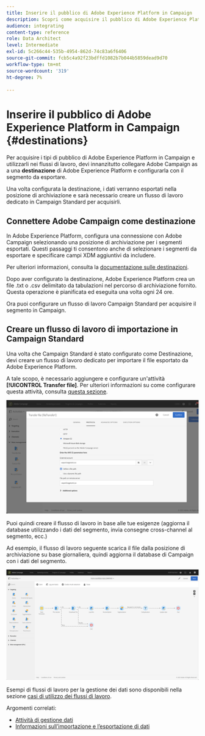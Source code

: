 ```yaml
---
title: Inserire il pubblico di Adobe Experience Platform in Campaign
description: Scopri come acquisire il pubblico di Adobe Experience Platform in Campaign Standard.
audience: integrating
content-type: reference
role: Data Architect
level: Intermediate
exl-id: 5c266c44-535b-4954-862d-74c83a6f6406
source-git-commit: fcb5c4a92f23bdffd1082b7b044b5859dead9d70
workflow-type: tm+mt
source-wordcount: '319'
ht-degree: 7%

---
```


# Inserire il pubblico di Adobe Experience Platform in Campaign {#destinations}

Per acquisire i tipi di pubblico di Adobe Experience Platform in Campaign e utilizzarli nei flussi di lavoro, devi innanzitutto collegare Adobe Campaign as a una **destinazione** di Adobe Experience Platform e configurarla con il segmento da esportare.

Una volta configurata la destinazione, i dati verranno esportati nella posizione di archiviazione e sarà necessario creare un flusso di lavoro dedicato in Campaign Standard per acquisirli.

## Connettere Adobe Campaign come destinazione

In Adobe Experience Platform, configura una connessione con Adobe Campaign selezionando una posizione di archiviazione per i segmenti esportati. Questi passaggi ti consentono anche di selezionare i segmenti da esportare e specificare campi XDM aggiuntivi da includere.

Per ulteriori informazioni, consulta la [documentazione sulle destinazioni](https://experienceleague.adobe.com/docs/experience-platform/destinations/catalog/email-marketing/adobe-campaign.html).

Dopo aver configurato la destinazione, Adobe Experience Platform crea un file .txt o .csv delimitato da tabulazioni nel percorso di archiviazione fornito. Questa operazione è pianificata ed eseguita una volta ogni 24 ore.

Ora puoi configurare un flusso di lavoro Campaign Standard per acquisire il segmento in Campaign.

## Creare un flusso di lavoro di importazione in Campaign Standard

Una volta che Campaign Standard è stato configurato come Destinazione, devi creare un flusso di lavoro dedicato per importare il file esportato da Adobe Experience Platform.

A tale scopo, è necessario aggiungere e configurare un&#39;attività **[!UICONTROL Transfer file]**. Per ulteriori informazioni su come configurare questa attività, consulta [questa sezione](../../automating/using/transfer-file.md).

![](assets/rtcdp-transfer-file.png)

Puoi quindi creare il flusso di lavoro in base alle tue esigenze (aggiorna il database utilizzando i dati del segmento, invia consegne cross-channel al segmento, ecc.)

Ad esempio, il flusso di lavoro seguente scarica il file dalla posizione di archiviazione su base giornaliera, quindi aggiorna il database di Campaign con i dati del segmento.

![](assets/rtcdp-workflow.png)

Esempi di flussi di lavoro per la gestione dei dati sono disponibili nella sezione [casi di utilizzo dei flussi di lavoro](../../automating/using/about-workflow-use-cases.md#management).

Argomenti correlati:

* [Attività di gestione dati](../../automating/using/about-data-management-activities.md)
* [Informazioni sull’importazione e l’esportazione di dati](../../automating/using/about-data-import-and-export.md)
